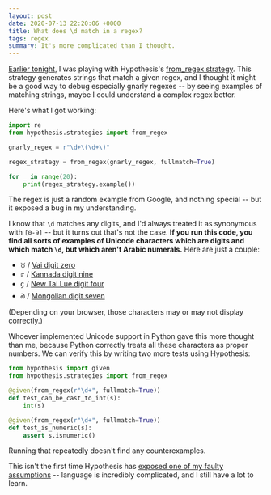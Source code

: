 ```yaml
---
layout: post
date: 2020-07-13 22:20:06 +0000
title: What does \d match in a regex?
tags: regex
summary: It's more complicated than I thought.
---
```


[Earlier tonight](https://twitter.com/alexwlchan/status/1282771306824511488), I was playing with Hypothesis's [from_regex strategy](https://hypothesis.readthedocs.io/en/latest/data.html#hypothesis.strategies.from_regex).
This strategy generates strings that match a given regex, and I thought it might be a good way to debug especially gnarly regexes -- by seeing examples of matching strings, maybe I could understand a complex regex better.

Here's what I got working:

```python
import re
from hypothesis.strategies import from_regex

gnarly_regex = r"\d+\(\d+\)"

regex_strategy = from_regex(gnarly_regex, fullmatch=True)

for _ in range(20):
    print(regex_strategy.example())
```

The regex is just a random example from Google, and nothing special -- but it exposed a bug in my understanding.

I know that `\d` matches any digits, and I'd always treated it as synonymous with `[0-9]` -- but it turns out that's not the case.
**If you run this code, you find all sorts of examples of Unicode characters which are digits and which match `\d`, but which aren't Arabic numerals.**
Here are just a couple:

- ꘠ / [Vai digit zero](https://www.fileformat.info/info/unicode/char/a620/index.htm)
- ೯ / [Kannada digit nine](https://www.fileformat.info/info/unicode/char/0cef/index.htm)
- ᧔ / [New Tai Lue digit four](https://www.fileformat.info/info/unicode/char/19d4/index.htm)
- ᠗ / [Mongolian digit seven](https://www.fileformat.info/info/unicode/char/1817/index.htm)

(Depending on your browser, those characters may or may not display correctly.)

Whoever implemented Unicode support in Python gave this more thought than me, because Python correctly treats all these characters as proper numbers.
We can verify this by writing two more tests using Hypothesis:

```python
from hypothesis import given
from hypothesis.strategies import from_regex

@given(from_regex(r"\d+", fullmatch=True))
def test_can_be_cast_to_int(s):
    int(s)

@given(from_regex(r"\d+", fullmatch=True))
def test_is_numeric(s):
    assert s.isnumeric()
```

Running that repeatedly doesn't find any counterexamples.

This isn't the first time Hypothesis has [exposed one of my faulty assumptions](/2016/12/strings-are-terrible/) -- language is incredibly complicated, and I still have a lot to learn.
